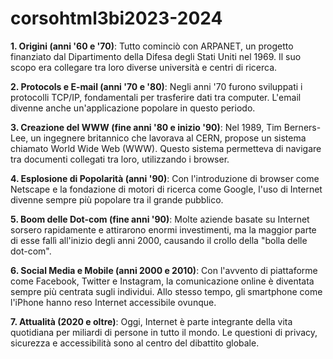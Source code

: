 # corsohtml3bi2023-2024

**1. Origini (anni '60 e '70)**:
Tutto cominciò con ARPANET, un progetto finanziato dal Dipartimento della Difesa degli Stati Uniti nel 1969. Il suo scopo era collegare tra loro diverse università e centri di ricerca.

**2. Protocols e E-mail (anni '70 e '80)**:
Negli anni '70 furono sviluppati i protocolli TCP/IP, fondamentali per trasferire dati tra computer. L'email divenne anche un'applicazione popolare in questo periodo.

**3. Creazione del WWW (fine anni '80 e inizio '90)**:
Nel 1989, Tim Berners-Lee, un ingegnere britannico che lavorava al CERN, propose un sistema chiamato World Wide Web (WWW). Questo sistema permetteva di navigare tra documenti collegati tra loro, utilizzando i browser.

**4. Esplosione di Popolarità (anni '90)**:
Con l'introduzione di browser come Netscape e la fondazione di motori di ricerca come Google, l'uso di Internet divenne sempre più popolare tra il grande pubblico.

**5. Boom delle Dot-com (fine anni '90)**:
Molte aziende basate su Internet sorsero rapidamente e attirarono enormi investimenti, ma la maggior parte di esse fallì all'inizio degli anni 2000, causando il crollo della "bolla delle dot-com".

**6. Social Media e Mobile (anni 2000 e 2010)**:
Con l'avvento di piattaforme come Facebook, Twitter e Instagram, la comunicazione online è diventata sempre più centrata sugli individui. Allo stesso tempo, gli smartphone come l'iPhone hanno reso Internet accessibile ovunque.

**7. Attualità (2020 e oltre)**:
Oggi, Internet è parte integrante della vita quotidiana per miliardi di persone in tutto il mondo. Le questioni di privacy, sicurezza e accessibilità sono al centro del dibattito globale.